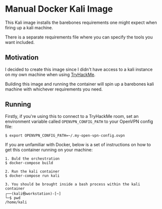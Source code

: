 # Manual Docker Kali Image

This Kali image installs the barebones requirements one might expect when firing up a kali machine.

There is a separate requirements file where you can specify the tools you want included.

## Motivation

I decided to create this image since I didn't have access to a kali instance on my own machine when using [TryHackMe](https://tryhackme.com).

Building this image and running the container will spin up a barebones kali machine with whichever requirements you need.

## Running

Firstly, if you're using this to connect to a TryHackMe room, set an environment variable called `OPENVPN_CONFIG_PATH` to your OpenVPN config file:

```
$ export OPENVPN_CONFIG_PATH=~/.my-open-vpn-config.ovpn
```

If you are unfamiliar with Docker, below is a set of instructions on how to get this container running on your machine:

```
1. Buld the orchestration
$ docker-compose build

2. Run the kali container
$ docker-compose run kali

3. You should be brought inside a bash process within the kali container
┌──(kali㉿workstation)-[~]
└─$ pwd
/home/kali
```

